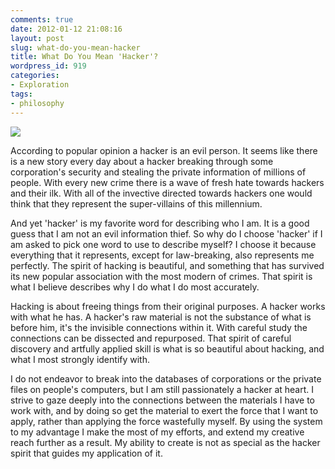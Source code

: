 ```yaml
---
comments: true
date: 2012-01-12 21:08:16
layout: post
slug: what-do-you-mean-hacker
title: What Do You Mean 'Hacker'?
wordpress_id: 919
categories:
- Exploration
tags:
- philosophy
---
```


[![](http://www.hackniac.com/blog/wp-content/uploads/2012/01/eye_open_small.jpg)](http://www.hackniac.com/blog/wp-content/uploads/2012/01/eye_open_small.jpg)

According to popular opinion a hacker is an evil person. It seems like there is a new story every day about a hacker breaking through some corporation's security and stealing the private information of millions of people. With every new crime there is a wave of fresh hate towards hackers and their ilk. With all of the invective directed towards hackers one would think that they represent the super-villains of this millennium.

<!--more-->

And yet 'hacker' is my favorite word for describing who I am. It is a good guess that I am not an evil information thief. So why do I choose 'hacker' if I am asked to pick one word to use to describe myself? I choose it because everything that it represents, except for law-breaking, also represents me perfectly. The spirit of hacking is beautiful, and something that has survived its new popular association with the most modern of crimes. That spirit is what I believe describes why I do what I do most accurately.

Hacking is about freeing things from their original purposes. A hacker works with what he has. A hacker's raw material is not the substance of what is before him, it's the invisible connections within it. With careful study the connections can be dissected and repurposed. That spirit of careful discovery and artfully applied skill is what is so beautiful about hacking, and what I most strongly identify with.

I do not endeavor to break into the databases of corporations or the private files on people's computers, but I am still passionately a hacker at heart. I strive to gaze deeply into the connections between the materials I have to work with, and by doing so get the material to exert the force that I want to apply, rather than applying the force wastefully myself. By using the system to my advantage I make the most of my efforts, and extend my creative reach further as a result. My ability to create is not as special as the hacker spirit that guides my application of it.

